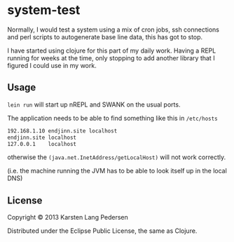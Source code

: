 # system-test

Normally, I would test a system using a mix of cron jobs, ssh connections and perl scripts to autogenerate base line data, this has got to stop.

I have started using clojure for this part of my daily work. Having a REPL running for weeks at the time, only stopping to add another library that I figured I could use in my work.

## Usage

`lein run` will start up nREPL and SWANK on the usual ports. 

The application needs to be able to find something like this in `/etc/hosts`

```bash
192.168.1.10 endjinn.site localhost
endjinn.site localhost
127.0.0.1    localhost
```

otherwise the `(java.net.InetAddress/getLocalHost)` will not work correctly.

(i.e. the machine running the JVM has to be able to look itself up in the local DNS)

## License

Copyright © 2013 Karsten Lang Pedersen

Distributed under the Eclipse Public License, the same as Clojure.
